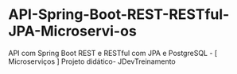 # API-Spring-Boot-REST-RESTful-JPA-Microservi-os
API com Spring Boot REST e RESTful com JPA e PostgreSQL - [ Microserviços ]
Projeto didático- JDevTreinamento
